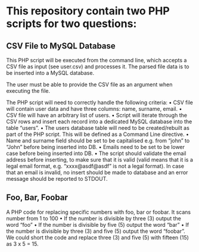 # This repository contain two PHP scripts for two questions:
## CSV File to MySQL Database
This PHP script will be executed from the command line, which accepts a CSV file as input (see user.csv) and processes it. The parsed file data is to be inserted into a MySQL database. 

The user must be able to provide the CSV file as an argument when executing the file.

The PHP script will need to correctly handle the following criteria:
• CSV file will contain user data and have three columns: name, surname, email.
• CSV file will have an arbitrary list of users.
• Script will iterate through the CSV rows and insert each record into a dedicated MySQL database into the table “users”.
• The users database table will need to be created/rebuilt as part of the PHP script. This will be defined as a Command Line directive.
• Name and surname field should be set to be capitalised e.g. from “john” to “John” before being inserted into DB.
• Emails need to be set to be lower case before being inserted into DB.
• The script should validate the email address before inserting, to make sure that it is valid (valid means that it is a legal email format, e.g. “xxxx@asdf@asdf” is not a legal format). In case that an email is invalid, no insert should be made to database and an error message should be reported to STDOUT.

## Foo, Bar, Foobar
A PHP code for replacing specific numbers with foo, bar or foobar.
It scans number from 1 to 100 
• If the number is divisible by three (3) output the word “foo”
• If the number is divisible by five (5) output the word “bar”
• If the number is divisible by three (3) and five (5) output the word “foobar”. We could short the code and replace three (3) and five (5) with fifteen (15) as 3 x 5 = 15. 
